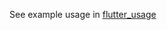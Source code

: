 See example usage in [flutter_usage](https://github.com/thanhhaidev/icomoon_download/tree/main/example/flutter_usage)